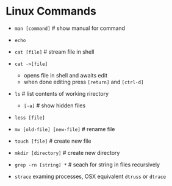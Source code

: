 # Linux Commands

* `man [command]`    # show manual for command

* `echo`

* `cat [file]`    # stream file in shell
* `cat ->[file]`
    * opens file in shell and awaits edit
    * when done editing press `[return]` and `[ctrl-d]`

* `ls`     # list contents of working rirectory
    * `[-a]`    # show hidden files

* `less [file]`

* `mv [old-file] [new-file]`    # rename file

* `touch [file]`    # create new file

* `mkdir [directory]`    # create new directory

* `grep -rn [string] *`    # seach for string in files recursively

* `strace` examing processes, OSX equivalent `dtruss` or `dtrace`
